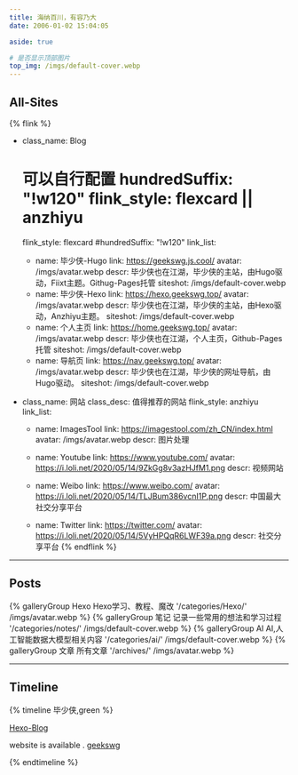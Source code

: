 ```yaml
---
title: 海纳百川，有容乃大
date: 2006-01-02 15:04:05

aside: true

# 是否显示顶部图片
top_img: /imgs/default-cover.webp
---
```


## All-Sites

{% flink %}
- class_name: Blog
  # 可以自行配置 hundredSuffix: "!w120"    flink_style: flexcard || anzhiyu
  flink_style: flexcard
  #hundredSuffix: "!w120"
  link_list:
    - name: 毕少侠-Hugo
      link: https://geekswg.js.cool/
      avatar: /imgs/avatar.webp
      descr: 毕少侠也在江湖，毕少侠的主站，由Hugo驱动，Fiixt主题。Githug-Pages托管
      siteshot: /imgs/default-cover.webp
    - name: 毕少侠-Hexo
      link: https://hexo.geekswg.top/
      avatar: /imgs/avatar.webp
      descr: 毕少侠也在江湖，毕少侠的主站，由Hexo驱动，Anzhiyu主题。
      siteshot:  /imgs/default-cover.webp
    - name: 个人主页
      link: https://home.geekswg.top/
      avatar: /imgs/avatar.webp
      descr: 毕少侠也在江湖，个人主页，Github-Pages托管
      siteshot: /imgs/default-cover.webp
    - name: 导航页
      link: https://nav.geekswg.top/
      avatar: /imgs/avatar.webp
      descr: 毕少侠也在江湖，毕少侠的网址导航，由Hugo驱动。
      siteshot:  /imgs/default-cover.webp  

- class_name: 网站
  class_desc: 值得推荐的网站
  flink_style: anzhiyu
  link_list:

    - name: ImagesTool
      link: https://imagestool.com/zh_CN/index.html
      avatar: /imgs/avatar.webp
      descr: 图片处理

    - name: Youtube
      link: https://www.youtube.com/
      avatar: https://i.loli.net/2020/05/14/9ZkGg8v3azHJfM1.png
      descr: 视频网站
    - name: Weibo
      link: https://www.weibo.com/
      avatar: https://i.loli.net/2020/05/14/TLJBum386vcnI1P.png
      descr: 中国最大社交分享平台
    - name: Twitter
      link: https://twitter.com/
      avatar: https://i.loli.net/2020/05/14/5VyHPQqR6LWF39a.png
      descr: 社交分享平台
{% endflink %}

***

## Posts

<div class="gallery-group-main">
 {% galleryGroup Hexo Hexo学习、教程、魔改 '/categories/Hexo/' /imgs/avatar.webp %}
 {% galleryGroup 笔记 记录一些常用的想法和学习过程 '/categories/notes/' /imgs/default-cover.webp %}
 {% galleryGroup AI AI,人工智能数据大模型相关内容 '/categories/ai/' /imgs/default-cover.webp %}
 {% galleryGroup 文章 所有文章 '/archives/' /imgs/avatar.webp %}
</div>

***

## Timeline

{% timeline 毕少侠,green %}

<!-- timeline 2022-01-02 -->
[Hexo-Blog](http://hexo.geekswg.top/)
<!-- endtimeline -->

<!-- timeline 2006-01-02 -->
website is available . [geekswg](https://geekswg.js.cool)
<!-- endtimeline -->

{% endtimeline %}
